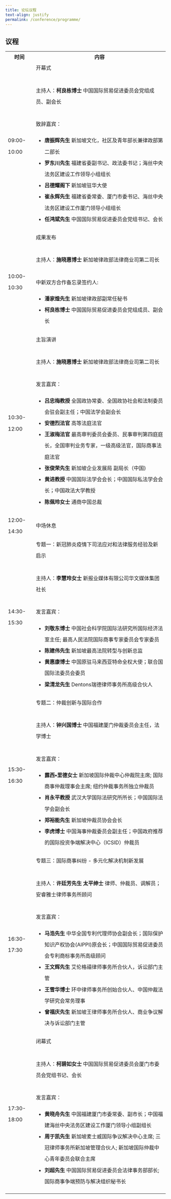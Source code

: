 ```yaml
---
title: 论坛议程
text-align: justify
permalink: /conference/programme/
---
```

<style>
table tr td ul li {
  font-size: 1rem; 
  }
table tr td {
  line-height: 2.2rem;
  }
</style>
## 议程

<table>
    <tr>
      <th>
        <b>时间</b>
      </th>
      <th>
        <b>内容</b>
      </th>
    </tr>
    <tr>
     <td>09:00-10:00</td>
     <td>开幕式<br>
        <br>
        主持人：<b>柯良栋博士</b> 中国国际贸易促进委员会党组成员、副会长 <br>
        <br>
        致辞嘉宾：<br>
        <ul> 
        <li><b>唐振辉先生</b> 新加坡文化，社区及青年部长兼律政部第二部长</li>
        <li><b>罗东川先生</b> 福建省委副书记、政法委书记；海丝中央法务区建设工作领导小组组长</li>
        <li><b>吕德耀阁下</b> 新加坡驻华大使</li>
        <li><b>崔永辉先生</b> 福建省委常委、厦门市委书记、海丝中央法务区建设工作厦门领导小组组长</li>
        <li><b>任鸿斌先生</b> 中国国际贸易促进委员会党组书记、会长</li>
        </ul>
      </td>
    </tr>
    <tr>
      <td>10:00-10:30</td>
      <td>成果发布<br>
      <br>
      主持人：<b>施晓惠博士</b> 新加坡律政部法律商业司第二司长 <br>
      <br>
      中新双方合作备忘录签约人:<br>
      <ul>
      <li><b>潘家煌先生</b> 新加坡律政部副常任秘书</li>
      <li><b>柯良栋博士</b> 中国国际贸易促进委员会党组成员、副会长</li>
      </ul>
      </td>
     </tr>
     <tr>
        <td>10:30-12:00</td>
       <td>主旨演讲<br>
         <br>
         主持人：<b>施晓惠博士</b> 新加坡律政部法律商业司第二司长 <br>
        <br>
        发言嘉宾：<br>
        <ul> 
        <li><b>吕忠梅教授</b> 全国政协常委、全国政协社会和法制委员会驻会副主任；中国法学会副会长</li>
        <li><b>安德烈法官</b> 高等法庭法官</li>
        <li><b>王淑梅法官</b> 最高审判委员会委员、民事审判第四庭庭长，全国审判业务专家，一级高级法官，国际商事法庭法官</li>
        <li><b>张俊荣先生</b> 新加坡企业发展局 副局长（中国)</li>
        <li><b>黄进教授</b> 中国国际法学会会长；中国国际私法学会会长；中国政法大学教授</li>
        <li><b>陈佩玲女士</b> 通商中国总裁</li>
        </ul>
       </td>
      </tr>
      <tr>
        <td>12:00-14:30</td>
        <td>中场休息</td>
      </tr>
      <tr>
         <td>14:30-15:30</td>
         <td>专题一：新冠肺炎疫情下司法应对和法律服务经验及新启示<br>
           <br>
            主持人：<b>李慧玲女士</b> 新报业媒体有限公司华文媒体集团社长 <br>
        <br>
        发言嘉宾：<br>
        <ul> 
        <li><b>刘敬东博士</b> 中国社会科学院国际法研究所国际经济法室主任; 最高人民法院国际商事专家委员会专家委员</li>
        <li><b>陈建伟先生</b> 新加坡最高法院转型与创新总监</li>
        <li><b>黄惠康博士</b> 中国原驻马来西亚特命全权大使；联合国国际法委员会委员</li>
        <li><b>梁清龙先生</b> Dentons瑞德律师事务所高级合伙人</li>
        </ul>
           </td>
         </tr>
         <tr>
            <td>15:30-16:30</td>
             <td>专题二：仲裁创新与国际合作<br>
               <br>
            主持人：<b>钟兴国博士</b> 中国福建厦门仲裁委员会主任，法学博士 <br>
        <br>
        发言嘉宾：<br>
        <ul> 
        <li><b>露西•里德女士</b> 新加坡国际仲裁中心仲裁院主席; 国际商事仲裁理事会主席; 纽约仲裁事务所独立仲裁员</li>
        <li><b>肖永平教授</b> 武汉大学国际法研究所所长；中国国际法学会副会长 </li>
        <li><b>郑裕能先生</b> 新加坡仲裁员协会会长</li>
        <li><b>李虎博士</b> 中国海事仲裁委员会副主任；中国政府推荐的国际投资争端解决中心（ICSID）仲裁员</li>
        </ul>
           </td>
        </tr>
        <tr>
          <td>16:30-17:30</td>
          <td>专题三：国际商事纠纷 - 多元化解决机制新发展<br>
            <br>
            主持人：<b>许廷芳先生 太平绅士</b> 律师、仲裁员、调解员； 安睿雅士律师事务所顾问 <br>
        <br>
        发言嘉宾：<br>
        <ul> 
        <li><b>马浩先生</b> 中华全国专利代理师协会副会长；国际保护知识产权协会(AIPPI)原会长；中国国际贸易促进委员会专利商标事务所高级顾问</li>
        <li><b>王文辉先生</b> 艾伦格禧律师事务所合伙人，诉讼部门主管</li>
        <li><b>王雪华博士</b> 环中律师事务所创始合伙人、中国仲裁法学研究会常务理事 </li>
        <li><b>曾福庆先生</b> 新加坡王律师事务所合伙人、商业争议解决与诉讼部门主管</li>
        </ul>
           </td>
         </tr>
         <tr>
           <td>17:30-18:00</td>
           <td>闭幕式<br>
             <br>
            主持人：<b>柯碧如女士</b> 中国国际贸易促进委员会厦门市委员会党组书记、会长<br>
        <br>
        发言嘉宾：<br>
        <ul>
        <li><b>黄晓舟先生</b> 中国福建厦门市委常委、副市长；中国福建海丝中央法务区建设工作厦门领导小组副组长</li> 
        <li><b>周于凯先生</b> 新加坡麦士威国际争议解决中心主席; 三冠律师事务所新加坡管理合伙人; 新加坡国际仲裁中心青年委员会联合主席</li>
        <li><b>刘超先生</b> 中国国际贸易促进委员会法律事务部部长; 国际商事争端预防与解决组织秘书长</li>
        </ul>
            </td>
           </tr>
   </table>
